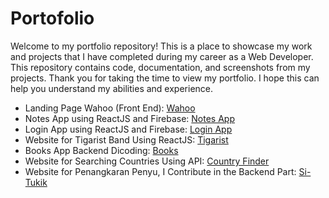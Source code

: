 # Portofolio
Welcome to my portfolio repository! This is a place to showcase my work and projects that I have completed during my career as a Web Developer. This repository contains code, documentation, and screenshots from my projects. Thank you for taking the time to view my portfolio. I hope this can help you understand my abilities and experience.

* Landing Page Wahoo (Front End): [Wahoo](https://github.com/argf013/Landing)
* Notes App using ReactJS and Firebase: [Notes App](https://github.com/argf013/notes-app-react)
* Login App using ReactJS and Firebase: [Login App](https://github.com/argf013/react-firebase-login)
* Website for Tigarist Band Using ReactJS: [Tigarist](https://github.com/argf013/tigarist)
* Books App Backend Dicoding: [Books](https://github.com/argf013/dicoding-books-Api)
* Website for Searching Countries Using API: [Country Finder](https://github.com/argf013/Country-Finder)
* Website for Penangkaran Penyu, I Contribute in the Backend Part: [Si-Tukik](https://github.com/nandito-amri/Si-Tukik)
